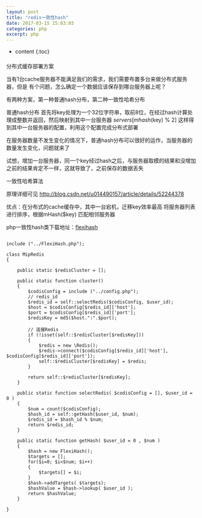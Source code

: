 ```yaml
---
layout: post
title: "redis一致性hash"
date: 2017-03-15 15:03:03
categories: php
excerpt: php
---
```


* content
{:toc}

####

 分布式缓存部署方案


  当有1台cache服务器不能满足我们的需求，我们需要布置多台来做分布式服务器，但是
  有个问题，怎么确定一个数据应该保存到哪台服务器上呢？

  有两种方案，第一种普通hash分布，第二种一致性哈希分布
  
  普通hash分布
  首先将key处理为一个32位字符串，取前8位，在经过hash计算处理成整数并返回，然后映射到其中一台服务器
  $servers[mhash($key) % 2] 这样得到其中一台服务器的配置，利用这个配置完成分布式部署

  在服务器数量不发生变化的情况下，普通hash分布可以很好的运作，当服务器的数量发生变化，问题就来了

  试想，增加一台服务器，同一个key经过hash之后，与服务器取模的结果和没增加之前的结果肯定不一样，这就导致了，之前保存的数据丢失
  
  一致性哈希算法

 原理详细可见 http://blog.csdn.net/u014490157/article/details/52244378

  优点：在分布式的cache缓存中，其中一台宕机，迁移key效率最高
  将服务器列表进行排序，根据mHash($key) 匹配相邻服务器

php一致性hash类下载地址：[flexihash](http://code.google.com/p/flexihash/)

<pre>
<code>
include ("../FlexiHash.php");
		
class MipRedis
{

    public static $redisCluster = [];

    public static function cluster()
    {
        $codisConfig = include ("../config.php");
        // redis_id
        $redis_id = self::selectRedis($codisConfig, $user_id);
        $host = $codisConfig[$redis_id]['host'];
        $port = $codisConfig[$redis_id]['port'];
        $redisKey = md5($host.":".$port);

        // 连接Redis
        if (!isset(self::$redisCluster[$redisKey]))
        {
            $redis = new \Redis();
            $redis->connect($codisConfig[$redis_id]['host'], $codisConfig[$redis_id]['port']);
            self::$redisCluster[$redisKey] = $redis;
        }
        
        return self::$redisCluster[$redisKey];
    }

    public static function selectRedis( $codisConfig = [], $user_id = 0 )
    {
        $num = count($codisConfig);
        $hash_id = self::getHash($user_id, $num);
        $redis_id = $hash_id % $num;
        return $redis_id;
    }

    public static function getHash( $user_id = 0 , $num )
    {
        $hash = new FlexiHash();
        $targets = [];
        for($i=0; $i<$num; $i++)
        {
            $targets[] = $i;
        }
        $hash->addTargets( $targets);
        $hashValue = $hash->lookup( $user_id );
        return $hashValue;
    }

}
</code>
</pre>


